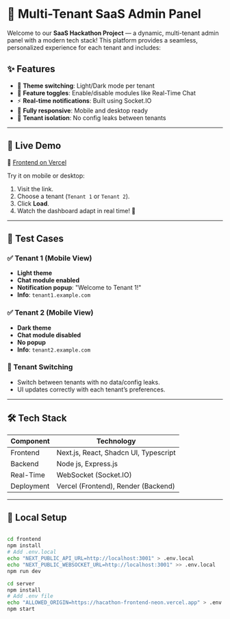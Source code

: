 # 🌟 Multi-Tenant SaaS Admin Panel

Welcome to our **SaaS Hackathon Project** — a dynamic, multi-tenant admin panel with a modern tech stack! This platform provides a seamless, personalized experience for each tenant and includes:

## ✨ Features

- 🎨 **Theme switching**: Light/Dark mode per tenant
- 🔧 **Feature toggles**: Enable/disable modules like Real-Time Chat
- ⚡ **Real-time notifications**: Built using Socket.IO
- 📱 **Fully responsive**: Mobile and desktop ready
- 🔐 **Tenant isolation**: No config leaks between tenants

---

## 📸 Live Demo

🔗 [Frontend on Vercel](https://hacathon-frontend-neon.vercel.app)

Try it on mobile or desktop:
1. Visit the link.
2. Choose a tenant (`Tenant 1` or `Tenant 2`).
3. Click **Load**.
4. Watch the dashboard adapt in real time! 🚀

---

## 🧪 Test Cases

### ✅ Tenant 1 (Mobile View)
- **Light theme**
- **Chat module enabled**
- **Notification popup**: "Welcome to Tenant 1!"
- **Info**: `tenant1.example.com`

### ✅ Tenant 2 (Mobile View)
- **Dark theme**
- **Chat module disabled**
- **No popup**
- **Info**: `tenant2.example.com`

### 🔄 Tenant Switching
- Switch between tenants with no data/config leaks.
- UI updates correctly with each tenant’s preferences.

---

## 🛠️ Tech Stack

| Component  | Technology                  |
|------------|-----------------------------|
| Frontend   | Next.js, React, Shadcn UI, Typescript              |
| Backend    | Node js, Express.js                  |
| Real-Time  | WebSocket (Socket.IO)       |
| Deployment | Vercel (Frontend), Render (Backend) |

---

## 🚀 Local Setup

```bash

cd frontend
npm install
# Add .env.local
echo "NEXT_PUBLIC_API_URL=http://localhost:3001" > .env.local
echo "NEXT_PUBLIC_WEBSOCKET_URL=http://localhost:3001" >> .env.local
npm run dev

cd server
npm install
# Add .env file
echo "ALLOWED_ORIGIN=https://hacathon-frontend-neon.vercel.app" > .env
npm start
